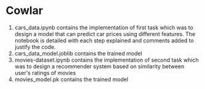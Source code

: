 # Cowlar

1. cars_data.ipynb contains the implementation of first task which was to design a model that can predict car prices using different features. The notebook is detailed with each step explained and comments added to justify the code.
2. cars_data_model.joblib contains the trained model
3. movies-dataset.ipynb contains the implementation of second task which was to design a recommender system based on similarity between user's ratings of movies
4. movies_model.pk contains the trained model
